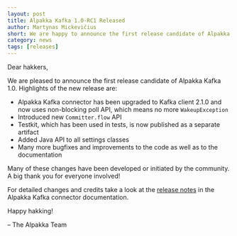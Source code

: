 ```yaml
---
layout: post
title: Alpakka Kafka 1.0-RC1 Released
author: Martynas Mickevičius
short: We are happy to announce the first release candidate of Alpakka Kafka 1.0
category: news
tags: [releases]
---
```


Dear hakkers,

We are pleased to announce the first release candidate of Alpakka Kafka 1.0. Highlights of the new release are:

* Alpakka Kafka connector has been upgraded to Kafka client 2.1.0 and now uses non-blocking poll API, which means no more `WakeupException`
* Introduced new `Committer.flow` API
* Testkit, which has been used in tests, is now published as a separate artifact
* Added Java API to all settings classes
* Many more bugfixes and improvements to the code as well as to the documentation

Many of these changes have been developed or initiated by the community. A big thank you for everyone involved!

For detailed changes and credits take a look at the [release notes](https://doc.akka.io/docs/alpakka-kafka/current/release-notes/1.0-RC1.html)
in the Alpakka Kafka connector documentation.

Happy hakking!

– The Alpakka Team

